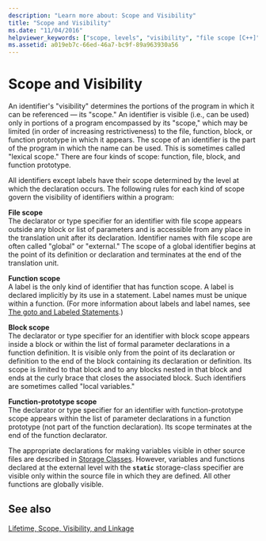 ```yaml
---
description: "Learn more about: Scope and Visibility"
title: "Scope and Visibility"
ms.date: "11/04/2016"
helpviewer_keywords: ["scope, levels", "visibility", "file scope [C++]"]
ms.assetid: a019eb7c-66ed-46a7-bc9f-89a963930a56
---
```

# Scope and Visibility

An identifier's "visibility" determines the portions of the program in which it can be referenced — its "scope." An identifier is visible (i.e., can be used) only in portions of a program encompassed by its "scope," which may be limited (in order of increasing restrictiveness) to the file, function, block, or function prototype in which it appears. The scope of an identifier is the part of the program in which the name can be used. This is sometimes called "lexical scope." There are four kinds of scope: function, file, block, and function prototype.

All identifiers except labels have their scope determined by the level at which the declaration occurs. The following rules for each kind of scope govern the visibility of identifiers within a program:

**File scope**\
The declarator or type specifier for an identifier with file scope appears outside any block or list of parameters and is accessible from any place in the translation unit after its declaration. Identifier names with file scope are often called "global" or "external." The scope of a global identifier begins at the point of its definition or declaration and terminates at the end of the translation unit.

**Function scope**\
A label is the only kind of identifier that has function scope. A label is declared implicitly by its use in a statement. Label names must be unique within a function. (For more information about labels and label names, see [The goto and Labeled Statements](../c-language/goto-and-labeled-statements-c.md).)

**Block scope**\
The declarator or type specifier for an identifier with block scope appears inside a block or within the list of formal parameter declarations in a function definition. It is visible only from the point of its declaration or definition to the end of the block containing its declaration or definition. Its scope is limited to that block and to any blocks nested in that block and ends at the curly brace that closes the associated block. Such identifiers are sometimes called "local variables."

**Function-prototype scope**\
The declarator or type specifier for an identifier with function-prototype scope appears within the list of parameter declarations in a function prototype (not part of the function declaration). Its scope terminates at the end of the function declarator.

The appropriate declarations for making variables visible in other source files are described in [Storage Classes](../c-language/c-storage-classes.md). However, variables and functions declared at the external level with the **`static`** storage-class specifier are visible only within the source file in which they are defined. All other functions are globally visible.

## See also

[Lifetime, Scope, Visibility, and Linkage](../c-language/lifetime-scope-visibility-and-linkage.md)
